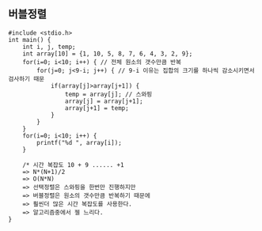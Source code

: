 ## 버블정렬

    #include <stdio.h>
    int main() {
    	int i, j, temp;
    	int array[10] = {1, 10, 5, 8, 7, 6, 4, 3, 2, 9};
    	for(i=0; i<10; i++) { // 전체 원소의 갯수만큼 반복 
    		for(j=0; j<9-i; j++) { // 9-i 이유는 집합의 크기를 하나씩 감소시키면서 검사하기 때문 
    			if(array[j]>array[j+1]) {
    				temp = array[j]; // 스와핑 
    				array[j] = array[j+1];
    				array[j+1] = temp;
    			}
    		}
    	}
    	for(i=0; i<10; i++) {
    		printf("%d ", array[i]);
    	}
    	
    	/* 시간 복잡도 10 + 9 ...... +1
    	=> N*(N+1)/2
    	=> O(N*N)
    	=> 선택정렬은 스와핑을 한번만 진행하지만 
    	=> 버블정렬은 원소의 갯수만큼 반복하기 때문에
    	=> 훨씬더 많은 시간 복잡도를 사용한다.
    	=> 알고리즘중에서 젤 느리다. 
    }

<!--stackedit_data:
eyJoaXN0b3J5IjpbMTI5MzIyNDAzMF19
-->